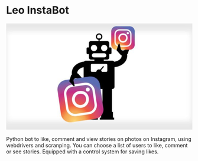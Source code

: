 # Leo InstaBot

![bot-insta](https://github.com/LeonardRanaldi/Leo_InstaBot/blob/main/img/instabot.jpg)


Python bot to like, comment and view stories on photos on Instagram, using webdrivers and scranping.
You can choose a list of users to like, comment or see stories.
Equipped with a control system for saving likes. 
